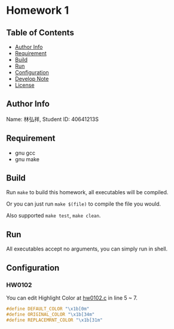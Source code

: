 Homework 1
==========

Table of Contents
-----------------
* [Author Info](#author-info)
* [Requirement](#requirement)
* [Build](#build)
* [Run](#run)
* [Configuration](#configuration)
* [Develop Note](Note.md)
* [License](LICENSE)

Author Info
-----------
Name: 林弘祥, Student ID: 40641213S

Requirement
-----------
* gnu gcc
* gnu make

Build
-----
Run `make` to build this homework, all executables will be compiled.

Or you can just run `make $(file)` to compile the file you would.

Also supported `make test`, `make clean`.

Run
---
All executables accept no arguments, you can simply run in shell.

Configuration
-------------
### HW0102
You can edit Highlight Color at [hw0102.c](hw0102.c) in line 5 ~ 7.

```c
#define DEFAULT_COLOR "\x1b[0m"
#define ORIGINAL_COLOR "\x1b[34m"
#define REPLACEMRNT_COLOR "\x1b[31m"
```
